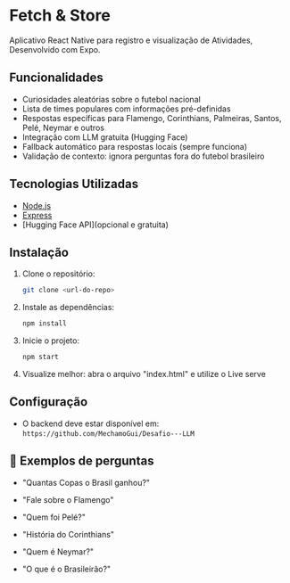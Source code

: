 # Fetch & Store

Aplicativo React Native para registro e visualização de Atividades, Desenvolvido com Expo.

## Funcionalidades
- Curiosidades aleatórias sobre o futebol nacional
- Lista de times populares com informações pré-definidas
- Respostas específicas para Flamengo, Corinthians, Palmeiras, Santos, Pelé, Neymar e outros
- Integração com LLM gratuita (Hugging Face)
- Fallback automático para respostas locais (sempre funciona)
-  Validação de contexto: ignora perguntas fora do futebol brasileiro

## Tecnologias Utilizadas
- [Node.js](https://nodejs.org/)
- [Express](https://expressjs.com/pt-br/)
- [Hugging Face API](opcional e gratuita)
  
## Instalação

1. Clone o repositório:
   ```sh
   git clone <url-do-repo>   
   ```
2. Instale as dependências:
   ```sh
   npm install
   ```
3. Inicie o projeto:
   ```sh
   npm start
   ```
4. Visualize melhor:
   abra o arquivo "index.html" e utilize o Live serve

## Configuração
- O backend deve estar disponível em: `https://github.com/MechamoGui/Desafio---LLM`

## 💬 Exemplos de perguntas
- "Quantas Copas o Brasil ganhou?"

- "Fale sobre o Flamengo"

- "Quem foi Pelé?"

- "História do Corinthians"

- "Quem é Neymar?"

- "O que é o Brasileirão?"





